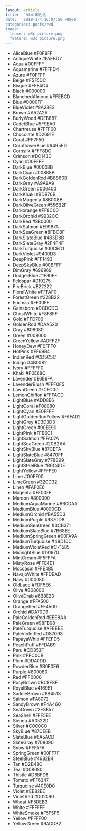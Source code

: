```yaml
---
layout: article
title:  "html颜色名
date:   2018-1-4 16:07:50 +0800
categories: posts/rwd
image:
  teaser: w3c picture.png
  feature: w3c picture.png
---
```


- AliceBlue 	#F0F8FF	 
- AntiqueWhite 	#FAEBD7	 
- Aqua 	#00FFFF	 
- Aquamarine 	#7FFFD4	 
- Azure 	#F0FFFF	 
- Beige 	#F5F5DC	 
- Bisque 	#FFE4C4	 
- Black 	#000000	 
- BlanchedAlmond 	#FFEBCD	 
- Blue 	#0000FF	 
- BlueViolet 	#8A2BE2	 
- Brown 	#A52A2A	 
- BurlyWood 	#DEB887	 
- CadetBlue 	#5F9EA0	 
- Chartreuse 	#7FFF00	 
- Chocolate 	#D2691E	 
- Coral 	#FF7F50	 
- CornflowerBlue 	#6495ED	 
- Cornsilk 	#FFF8DC	 
- Crimson 	#DC143C	 
- Cyan 	#00FFFF	 
- DarkBlue 	#00008B	 
- DarkCyan 	#008B8B	 
- DarkGoldenRod 	#B8860B	 
- DarkGray 	#A9A9A9	 
- DarkGreen 	#006400	 
- DarkKhaki 	#BDB76B	 
- DarkMagenta 	#8B008B	 
- DarkOliveGreen 	#556B2F	 
- Darkorange 	#FF8C00	 
- DarkOrchid 	#9932CC	 
- DarkRed 	#8B0000	 
- DarkSalmon 	#E9967A	 
- DarkSeaGreen 	#8FBC8F	 
- DarkSlateBlue 	#483D8B	 
- DarkSlateGray 	#2F4F4F	 
- DarkTurquoise 	#00CED1	 
- DarkViolet 	#9400D3	 
- DeepPink 	#FF1493	 
- DeepSkyBlue 	#00BFFF	 
- DimGray 	#696969	 
- DodgerBlue 	#1E90FF	 
- Feldspar 	#D19275	 
- FireBrick 	#B22222	 
- FloralWhite 	#FFFAF0	 
- ForestGreen 	#228B22	 
- Fuchsia 	#FF00FF	 
- Gainsboro 	#DCDCDC	 
- GhostWhite 	#F8F8FF	 
- Gold 	#FFD700	 
- GoldenRod 	#DAA520	 
- Gray 	#808080	 
- Green 	#008000	 
- GreenYellow 	#ADFF2F	 
- HoneyDew 	#F0FFF0	 
- HotPink 	#FF69B4	 
- IndianRed  	#CD5C5C	 
- Indigo  	#4B0082	 
- Ivory 	#FFFFF0	 
- Khaki 	#F0E68C	 
- Lavender 	#E6E6FA	 
- LavenderBlush 	#FFF0F5	 
- LawnGreen 	#7CFC00	 
- LemonChiffon 	#FFFACD	 
- LightBlue 	#ADD8E6	 
- LightCoral 	#F08080	 
- LightCyan 	#E0FFFF	 
- LightGoldenRodYellow 	#FAFAD2	 
- LightGrey 	#D3D3D3	 
- LightGreen 	#90EE90	 
- LightPink 	#FFB6C1	 
- LightSalmon 	#FFA07A	 
- LightSeaGreen 	#20B2AA	 
- LightSkyBlue 	#87CEFA	 
- LightSlateBlue 	#8470FF	 
- LightSlateGray 	#778899	 
- LightSteelBlue 	#B0C4DE	 
- LightYellow 	#FFFFE0	 
- Lime 	#00FF00	 
- LimeGreen 	#32CD32	 
- Linen 	#FAF0E6	 
- Magenta 	#FF00FF	 
- Maroon 	#800000	 
- MediumAquaMarine 	#66CDAA	 
- MediumBlue 	#0000CD	 
- MediumOrchid 	#BA55D3	 
- MediumPurple 	#9370D8	 
- MediumSeaGreen 	#3CB371	 
- MediumSlateBlue 	#7B68EE	 
- MediumSpringGreen 	#00FA9A	 
- MediumTurquoise 	#48D1CC	 
- MediumVioletRed 	#C71585	 
- MidnightBlue 	#191970	 
- MintCream 	#F5FFFA	 
- MistyRose 	#FFE4E1	 
- Moccasin 	#FFE4B5	 
- NavajoWhite 	#FFDEAD	 
- Navy 	#000080	 
- OldLace 	#FDF5E6	 
- Olive 	#808000	 
- OliveDrab 	#6B8E23	 
- Orange 	#FFA500	 
- OrangeRed 	#FF4500	 
- Orchid 	#DA70D6	 
- PaleGoldenRod 	#EEE8AA	 
- PaleGreen 	#98FB98	 
- PaleTurquoise 	#AFEEEE	 
- PaleVioletRed 	#D87093	 
- PapayaWhip 	#FFEFD5	 
- PeachPuff 	#FFDAB9	 
- Peru 	#CD853F	 
- Pink 	#FFC0CB	 
- Plum 	#DDA0DD	 
- PowderBlue 	#B0E0E6	 
- Purple 	#800080	 
- Red 	#FF0000	 
- RosyBrown 	#BC8F8F	 
- RoyalBlue 	#4169E1	 
- SaddleBrown 	#8B4513	 
- Salmon 	#FA8072	 
- SandyBrown 	#F4A460	 
- SeaGreen 	#2E8B57	 
- SeaShell 	#FFF5EE	 
- Sienna 	#A0522D	 
- Silver 	#C0C0C0	 
- SkyBlue 	#87CEEB	 
- SlateBlue 	#6A5ACD	 
- SlateGray 	#708090	 
- Snow 	#FFFAFA	 
- SpringGreen 	#00FF7F	 
- SteelBlue 	#4682B4	 
- Tan 	#D2B48C	 
- Teal 	#008080	 
- Thistle 	#D8BFD8	 
- Tomato 	#FF6347	 
- Turquoise 	#40E0D0	 
- Violet 	#EE82EE	 
- VioletRed 	#D02090	 
- Wheat 	#F5DEB3	 
- White 	#FFFFFF	 
- WhiteSmoke 	#F5F5F5	 
- Yellow 	#FFFF00	 
- YellowGreen 	#9ACD32
